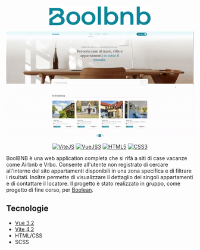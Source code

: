 <!---
LOGO
-->

<p align="center">
  <img src="https://github.com/mattiamoneta/team2-boolbnb-front/blob/main/logo.png?raw=true" alt="Boolbnb" height="50px"/>
</p>

<!---
THUMBNAIL GIF
-->

<p align="center">
  <img src="https://github.com/mattiamoneta/team2-boolbnb-front/blob/main/thumbnail.gif" alt="Boolbnb"/>
</p>

<!---
SHIELDS.IO

Syntax: <a href="website"><img src="https://img.shields.io/badge/-LABEL-COLORHEX?logo=SIMPLELOGONAME&logoColor=white" alt="LABELALT"></a>
-->
<p align="center">
  <a href="https://vitejs.dev/"><img src="https://img.shields.io/badge/-ViteJS-646CFF?logo=vite&logoColor=white" alt="ViteJS"></a>
  <a href="https://vuejs.org/"><img src="https://img.shields.io/badge/-VueJS3-4FC08D?logo=vue.js&logoColor=white" alt="VueJS3"></a>
  <a href="#"><img src="https://img.shields.io/badge/-HTML5-E34F26?logo=html5&logoColor=white" alt="HTML5"></a>
  <a href="#"><img src="https://img.shields.io/badge/-CSS3-1572B6?logo=css3&logoColor=white" alt="CSS3"></a>
</p>

BoolBNB è una web application completa che si rifà a siti di case vacanze come Airbnb e Vrbo. Consente all'utente non registrato di cercare all'interno del sito appartamenti disponibili in una
zona specifica e di filtrare i risultati. Inoltre permette di visualizzare il dettaglio dei singoli appartamenti e di contattare il locatore. 
Il progetto è stato realizzato in gruppo, come progetto di fine corso, per [Boolean](https://boolean.careers/).


## Tecnologie

- [Vue 3.2](https://vuejs.org/)
- [Vite 4.2](https://vitejs.dev/)
- HTML/CSS
- SCSS
